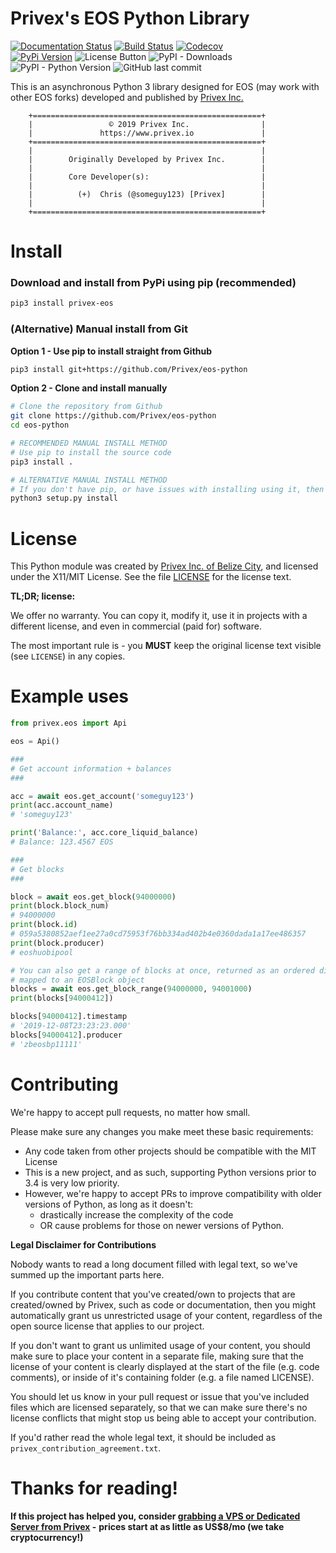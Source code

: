 # Privex's EOS Python Library

[![Documentation Status](https://readthedocs.org/projects/privex-eos/badge/?version=latest)](https://privex-eos.readthedocs.io/en/latest/?badge=latest) 
[![Build Status](https://travis-ci.com/Privex/eos-python.svg?branch=master)](https://travis-ci.com/Privex/eos-python) 
[![Codecov](https://img.shields.io/codecov/c/github/Privex/eos-python)](https://codecov.io/gh/Privex/eos-python)  
[![PyPi Version](https://img.shields.io/pypi/v/privex-eos.svg)](https://pypi.org/project/privex-eos/)
![License Button](https://img.shields.io/pypi/l/privex-eos) 
![PyPI - Downloads](https://img.shields.io/pypi/dm/privex-eos)
![PyPI - Python Version](https://img.shields.io/pypi/pyversions/privex-eos) 
![GitHub last commit](https://img.shields.io/github/last-commit/Privex/privex-eos)

This is an asynchronous Python 3 library designed for EOS (may work with other EOS forks) developed and published by
[Privex Inc.](https://www.privex.io/)


```
    +===================================================+
    |                 © 2019 Privex Inc.                |
    |               https://www.privex.io               |
    +===================================================+
    |                                                   |
    |        Originally Developed by Privex Inc.        |
    |                                                   |
    |        Core Developer(s):                         |
    |                                                   |
    |          (+)  Chris (@someguy123) [Privex]        |
    |                                                   |
    +===================================================+
```

# Install

### Download and install from PyPi using pip (recommended)

```sh
pip3 install privex-eos
```

### (Alternative) Manual install from Git

**Option 1 - Use pip to install straight from Github**

```sh
pip3 install git+https://github.com/Privex/eos-python
```

**Option 2 - Clone and install manually**

```bash
# Clone the repository from Github
git clone https://github.com/Privex/eos-python
cd eos-python

# RECOMMENDED MANUAL INSTALL METHOD
# Use pip to install the source code
pip3 install .

# ALTERNATIVE MANUAL INSTALL METHOD
# If you don't have pip, or have issues with installing using it, then you can use setuptools instead.
python3 setup.py install
```


# License

This Python module was created by [Privex Inc. of Belize City](https://www.privex.io), and licensed under the X11/MIT License.
See the file [LICENSE](https://github.com/Privex/golos-python/blob/master/LICENSE) for the license text.

**TL;DR; license:**

We offer no warranty. You can copy it, modify it, use it in projects with a different license, and even in commercial (paid for) software.

The most important rule is - you **MUST** keep the original license text visible (see `LICENSE`) in any copies.

# Example uses

```python
from privex.eos import Api

eos = Api()

###
# Get account information + balances
###

acc = await eos.get_account('someguy123')
print(acc.account_name)
# 'someguy123'

print('Balance:', acc.core_liquid_balance)
# Balance: 123.4567 EOS

###
# Get blocks
###

block = await eos.get_block(94000000)
print(block.block_num)
# 94000000
print(block.id)
# 059a5380852aef1ee27a0cd75953f76bb334ad402b4e0360dada1a17ee486357
print(block.producer)
# eoshuobipool

# You can also get a range of blocks at once, returned as an ordered dictionary, with each block number
# mapped to an EOSBlock object
blocks = await eos.get_block_range(94000000, 94001000)
print(blocks[94000412])

blocks[94000412].timestamp
# '2019-12-08T23:23:23.000'
blocks[94000412].producer
# 'zbeosbp11111'

```
# Contributing

We're happy to accept pull requests, no matter how small.

Please make sure any changes you make meet these basic requirements:

 - Any code taken from other projects should be compatible with the MIT License
 - This is a new project, and as such, supporting Python versions prior to 3.4 is very low priority.
 - However, we're happy to accept PRs to improve compatibility with older versions of Python, as long as it doesn't:
   - drastically increase the complexity of the code
   - OR cause problems for those on newer versions of Python.

**Legal Disclaimer for Contributions**

Nobody wants to read a long document filled with legal text, so we've summed up the important parts here.

If you contribute content that you've created/own to projects that are created/owned by Privex, such as code or 
documentation, then you might automatically grant us unrestricted usage of your content, regardless of the open source 
license that applies to our project.

If you don't want to grant us unlimited usage of your content, you should make sure to place your content
in a separate file, making sure that the license of your content is clearly displayed at the start of the file 
(e.g. code comments), or inside of it's containing folder (e.g. a file named LICENSE). 

You should let us know in your pull request or issue that you've included files which are licensed
separately, so that we can make sure there's no license conflicts that might stop us being able
to accept your contribution.

If you'd rather read the whole legal text, it should be included as `privex_contribution_agreement.txt`.


# Thanks for reading!

**If this project has helped you, consider [grabbing a VPS or Dedicated Server from Privex](https://www.privex.io) -** 
**prices start at as little as US$8/mo (we take cryptocurrency!)**
